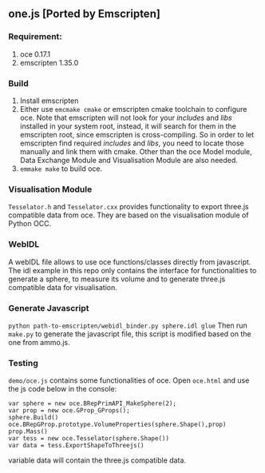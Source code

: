 ## one.js [Ported by Emscripten]

### Requirement:
1. oce 0.17.1
2. emscripten 1.35.0

### Build
1. Install emscripten 
2. Either use `emcmake cmake` or emscripten cmake toolchain to configure oce. Note that emscripten will not look for your <i>includes </i> and <i> libs</i> installed in your system root, instead, it will search for them in the emscripten root, since emscripten is cross-compiling. So in order to let emscripten find required <i>includes</i> and <i>libs</i>, you need to locate those manually and link them with cmake. Other than the oce Model module, Data Exchange Module and Visualisation Module are also needed.
3. `emmake make` to build oce. 

### Visualisation Module
 `Tesselator.h` and `Tesselator.cxx` provides functionality to export three.js compatible data from oce.  They are based on the visualisation module of Python OCC.

### WebIDL
A webIDL file allows to use oce functions/classes directly from javascript. The idl example in this repo only contains the interface for functionalities to generate a sphere, to measure its volume and to generate three.js compatible data for visualisation.

### Generate Javascript 
``` python path-to-emscripten/webidl_binder.py sphere.idl glue ```
Then run `make.py` to generate the javascript file, this script is modified based on the one from ammo.js.

### Testing
`demo/oce.js` contains some functionalities of oce.
Open `oce.html` and use the js code below in the console:
```
var sphere = new oce.BRepPrimAPI_MakeSphere(2);
var prop = new oce.GProp_GProps();
sphere.Build()
oce.BRepGProp.prototype.VolumeProperties(sphere.Shape(),prop)
prop.Mass()
var tess = new oce.Tesselator(sphere.Shape())
var data = tess.ExportShapeToThreejs()
```
variable data will contain the three.js compatible data.